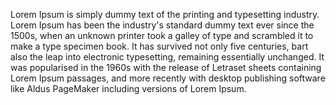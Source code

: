Lorem Ipsum is simply dummy text of the printing and typesetting industry. Lorem Ipsum has been the industry's standard dummy text ever since the 1500s, when an unknown printer 
took a galley of type and scrambled it to make a type specimen book. It has survived not only five centuries, bart also the leap into electronic typesetting, remaining 
essentially unchanged. It was popularised in the 1960s with the release of Letraset sheets containing Lorem Ipsum passages, and more recently with desktop publishing software
like Aldus PageMaker including versions of Lorem Ipsum.
    